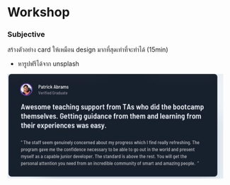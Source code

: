 # Workshop

### Subjective

สร้างตัวอย่าง card ให้เหมือน design มากที่สุดเท่าที่จะทำได้ (15min)

- หารูปฟรีได้จาก unsplash

![img](./images/example.png)
